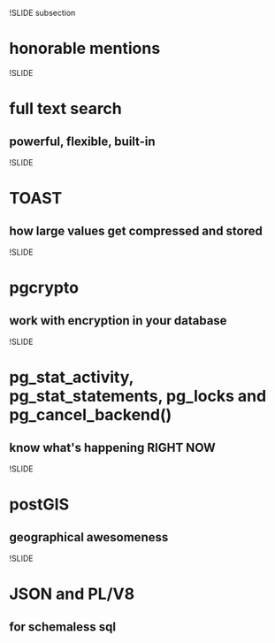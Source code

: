 !SLIDE subsection
# honorable mentions

!SLIDE
# full text search
## powerful, flexible, built-in
!SLIDE
# TOAST
## how large values get compressed and stored
!SLIDE
# pgcrypto
## work with encryption in your database
!SLIDE
# pg\_stat\_activity, pg\_stat\_statements, pg\_locks and pg\_cancel\_backend()
## know what's happening RIGHT NOW
!SLIDE
# postGIS
## geographical awesomeness
!SLIDE
# JSON and PL/V8
## for schemaless sql
